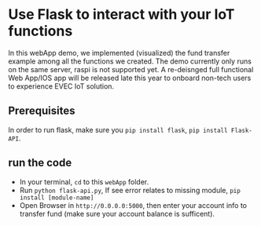 # Use Flask to interact with your IoT functions
In this webApp demo, we implemented (visualized) the fund transfer example among all the functions we created. The demo currently only runs on the same server, raspi is not supported yet. A  re-deisnged full functional Web App/IOS app will be released late this year to onboard non-tech users to experience EVEC IoT solution.

## Prerequisites
In order to run flask, make sure you `pip install flask`, `pip install Flask-API`.

## run the code

* In your terminal, `cd` to this `webApp` folder.
* Run `python flask-api.py`, If see error relates to missing module, `pip install [module-name]`
* Open Browser in `http://0.0.0.0:5000`, then enter your account info to transfer fund (make sure your account balance is sufficent). 
